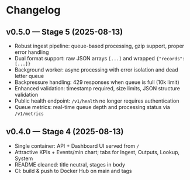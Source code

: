 # Changelog

## v0.5.0 — Stage 5 (2025-08-13)
- Robust ingest pipeline: queue-based processing, gzip support, proper error handling
- Dual format support: raw JSON arrays `[...]` and wrapped `{"records": [...]}`
- Background worker: async processing with error isolation and dead letter queue
- Backpressure handling: 429 responses when queue is full (10k limit)
- Enhanced validation: timestamp required, size limits, JSON structure validation
- Public health endpoint: `/v1/health` no longer requires authentication
- Queue metrics: real-time queue depth and processing status via `/v1/metrics`

## v0.4.0 — Stage 4 (2025-08-13)
- Single container: API + Dashboard UI served from `/`
- Attractive KPIs + Events/min chart; tabs for Ingest, Outputs, Lookup, System
- README cleaned: title neutral, stages in body
- CI: build & push to Docker Hub on main and tags

